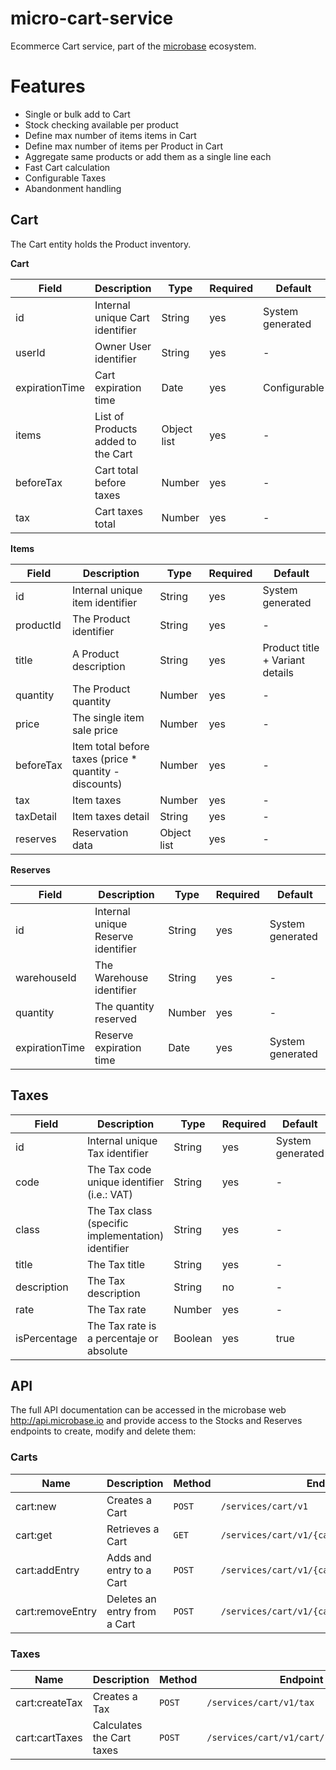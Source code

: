 # micro-cart-service

Ecommerce Cart service, part of the [microbase](http://microbase.io) 
ecosystem.

# Features

* Single or bulk add to Cart
* Stock checking available per product
* Define max number of items items in Cart
* Define max number of items per Product in Cart
* Aggregate same products or add them as a single line each
* Fast Cart calculation
* Configurable Taxes
* Abandonment handling

## Cart

The Cart entity holds the Product inventory.

**Cart**

Field | Description| Type | Required | Default
------|------------|------|----------|--------
id | Internal unique Cart identifier | String | yes | System generated
userId | Owner User identifier | String | yes | -
expirationTime | Cart expiration time | Date | yes | Configurable
items | List of Products added to the Cart | Object list | yes | -
beforeTax | Cart total before taxes | Number | yes | -
tax | Cart taxes total | Number | yes | -

**Items**

Field | Description| Type | Required | Default
------|------------|------|----------|--------
id | Internal unique item identifier | String | yes | System generated
productId | The Product identifier | String | yes | -
title | A Product description | String | yes | Product title + Variant details
quantity | The Product quantity | Number | yes | -
price | The single item sale price | Number | yes | -
beforeTax | Item total before taxes (price * quantity - discounts) | Number | yes | -
tax | Item taxes | Number | yes | -
taxDetail | Item taxes detail | String | yes | -
reserves | Reservation data | Object list | yes | -

**Reserves**

Field | Description| Type | Required | Default
------|------------|------|----------|--------
id | Internal unique Reserve identifier | String | yes | System generated
warehouseId | The Warehouse identifier | String | yes | -
quantity | The quantity reserved | Number | yes | -
expirationTime | Reserve expiration time | Date | yes | System generated

## Taxes

Field | Description| Type | Required | Default
------|------------|------|----------|--------
id | Internal unique Tax identifier | String | yes | System generated
code | The Tax code unique identifier (i.e.: VAT) | String | yes | -
class | The Tax class (specific implementation) identifier | String | yes | -
title | The Tax title | String | yes | -
description | The Tax description | String | no | -
rate | The Tax rate | Number | yes | -
isPercentage | The Tax rate is a percentaje or absolute | Boolean | yes | true

## API

The full API documentation can be accessed in the microbase web http://api.microbase.io 
and provide access to the Stocks and Reserves endpoints to create, 
modify and delete them:

### Carts

Name | Description | Method | Endpoint
-----|-------------|--------|---------
cart:new | Creates a Cart | `POST` | `/services/cart/v1`
cart:get | Retrieves a Cart | `GET` | `/services/cart/v1/{cartId}`
cart:addEntry | Adds and entry to a Cart | `POST` | `/services/cart/v1/{cartId}/entry`
cart:removeEntry | Deletes an entry from a Cart | `POST` | `/services/cart/v1/{cartId}/entry/{entryId}`

### Taxes

Name | Description | Method | Endpoint
-----|-------------|--------|---------
cart:createTax | Creates a Tax | `POST` | `/services/cart/v1/tax`
cart:cartTaxes | Calculates the Cart taxes | `POST` | `/services/cart/v1/cart/{cartId}/taxes`
